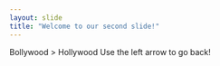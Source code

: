 ```yaml
---
layout: slide
title: "Welcome to our second slide!"
---
```

Bollywood > Hollywood
Use the left arrow to go back!

